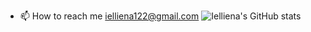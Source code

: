 - 📫 How to reach me ielliena122@gmail.com
![Ielliena's GitHub stats](https://github-readme-stats.vercel.app/api?username=Ielliena12&show_icons=true&theme=ambient_gradient)
